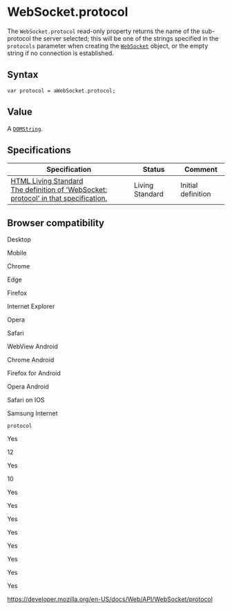 WebSocket.protocol
==================

The `WebSocket.protocol` read-only property returns the name of the sub-protocol the server selected; this will be one of the strings specified in the `protocols` parameter when creating the [`WebSocket`](../websocket) object, or the empty string if no connection is established.

Syntax
------

    var protocol = aWebSocket.protocol;

Value
-----

A [`DOMString`](../domstring).

Specifications
--------------

<table><thead><tr class="header"><th>Specification</th><th>Status</th><th>Comment</th></tr></thead><tbody><tr class="odd"><td><a href="https://html.spec.whatwg.org/multipage/#dom-websocket-protocol">HTML Living Standard<br />
<span class="small">The definition of 'WebSocket: protocol' in that specification.</span></a></td><td><span class="spec-living">Living Standard</span></td><td>Initial definition</td></tr></tbody></table>

Browser compatibility
---------------------

Desktop

Mobile

Chrome

Edge

Firefox

Internet Explorer

Opera

Safari

WebView Android

Chrome Android

Firefox for Android

Opera Android

Safari on IOS

Samsung Internet

`protocol`

Yes

12

Yes

10

Yes

Yes

Yes

Yes

Yes

Yes

Yes

Yes

<a href="https://developer.mozilla.org/en-US/docs/Web/API/WebSocket/protocol" class="_attribution-link">https://developer.mozilla.org/en-US/docs/Web/API/WebSocket/protocol</a>
